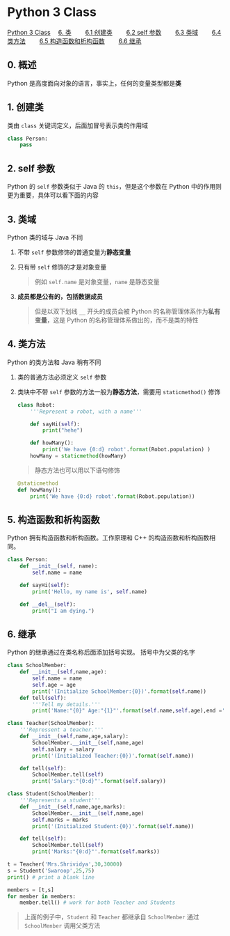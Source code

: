 # Python 3 Class

<!-- MDTOC maxdepth:6 firsth1:1 numbering:0 flatten:0 bullets:0 updateOnSave:1 -->

[Python 3 Class](#python-3-class)
&emsp;[6. 类](#6-类)
&emsp;&emsp;[6.1 创建类](#61-创建类)
&emsp;&emsp;[6.2 self 参数](#62-self-参数)
&emsp;&emsp;[6.3 类域](#63-类域)
&emsp;&emsp;[6.4 类方法](#64-类方法)
&emsp;&emsp;[6.5 构造函数和析构函数](#65-构造函数和析构函数)
&emsp;&emsp;[6.6 继承](#66-继承)

<!-- /MDTOC -->

## 0. 概述

Python 是高度面向对象的语言，事实上，任何的变量类型都是**类**

## 1. 创建类

类由 `class` 关键词定义，后面加冒号表示类的作用域

```python
class Person:
    pass
```

## 2. self 参数

Python 的 `self` 参数类似于 Java 的 `this`，但是这个参数在 Python 中的作用则更为重要，具体可以看下面的内容

## 3. 类域

Python 类的域与 Java 不同

1. 不带 `self` 参数修饰的普通变量为**静态变量**
2. 只有带 `self` 修饰的才是对象变量

    > 例如 `self.name` 是对象变量，`name` 是静态变量

3. **成员都是公有的，包括数据成员**

    > 但是以双下划线 `__` 开头的成员会被 Python 的名称管理体系作为**私有变量**，这是 Python 的名称管理体系做出的，而不是类的特性

## 4. 类方法

Python 的类方法和 Java 稍有不同

1. 类的普通方法必须定义 `self` 参数
2. 类块中不带 `self` 参数的方法一般为**静态方法**，需要用 `staticmethod()` 修饰

    ```python
    class Robot:
        '''Represent a robot, with a name'''

        def sayHi(self):
            print("hehe")

        def howMany():
            print('We have {0:d} robot'.format(Robot.population) )
        howMany = staticmethod(howMany)
    ```

    > 静态方法也可以用以下语句修饰

    ```python
    @staticmethod
    def howMany():
        print('We have {0:d} robot'.format(Robot.population))
    ```

## 5. 构造函数和析构函数

Python 拥有构造函数和析构函数。工作原理和 C++ 的构造函数和析构函数相同。

```python
class Person:
    def __init__(self, name):
        self.name = name

    def sayHi(self):
        print('Hello, my name is', self.name)

    def __del__(self):
        print("I am dying.")
```

## 6. 继承

Python 的继承通过在类名称后面添加括号实现。
括号中为父类的名字

```python
class SchoolMember:
    def __init__(self,name,age):
        self.name = name
        self.age = age
        print('(Initialize SchoolMember:{0})'.format(self.name))
    def tell(self):
        '''Tell my details.'''
        print('Name:"{0}" Age:"{1}"'.format(self.name,self.age),end ='')

class Teacher(SchoolMember):
    '''Repressent a teacher.'''
    def __init__(self,name,age,salary):
        SchoolMember.__init__(self,name,age)
        self.salary = salary
        print('(Initialized Teacher:{0})'.format(self.name))

    def tell(self):
        SchoolMember.tell(self)
        print('Salary:"{0:d}"'.format(self.salary))

class Student(SchoolMember):
    '''Represents a student'''
    def __init__(self,name,age,marks):
        SchoolMember.__init__(self,name,age)
        self.marks = marks
        print('(Initialized Student:{0})'.format(self.name))

    def tell(self):
        SchoolMember.tell(self)
        print('Marks:"{0:d}"'.format(self.marks))

t = Teacher('Mrs.Shrividya',30,30000)
s = Student('Swaroop',25,75)
print() # print a blank line

members = [t,s]
for member in members:
    member.tell() # work for both Teacher and Students
```

> 上面的例子中，`Student` 和 `Teacher` 都继承自 `SchoolMenber`
通过 `SchoolMenber` 调用父类方法
